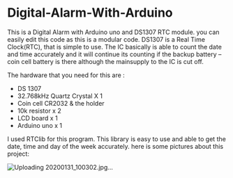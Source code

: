 # Digital-Alarm-With-Arduino
This is a Digital Alarm with Arduino uno and DS1307 RTC module. you can easily edit this code as this is a modular code. DS1307 is a Real Time Clock(RTC), that is simple to use. The IC basically is able to count the date and time accurately and it will continue its counting if the backup battery – coin cell battery is there although the mainsupply to the IC is cut off.

The hardware that you need for this are :

- DS 1307
- 32.768kHz Quartz Crystal X 1
- Coin cell CR2032 & the holder
- 10k resistor x 2
- LCD board x 1
- Arduino uno x 1

I used RTClib for this program. This library is easy to use and able to get the date, time and day of the week accurately. here is some pictures about this project:

![Uploading 20200131_100302.jpg…]()
